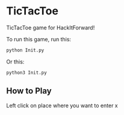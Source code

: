 # TicTacToe

TicTacToe game for HackItForward!

To run this game, run this:

```bash
python Init.py

```

Or this:

```
python3 Init.py
```

## How to Play

Left click on place where you want to enter x

